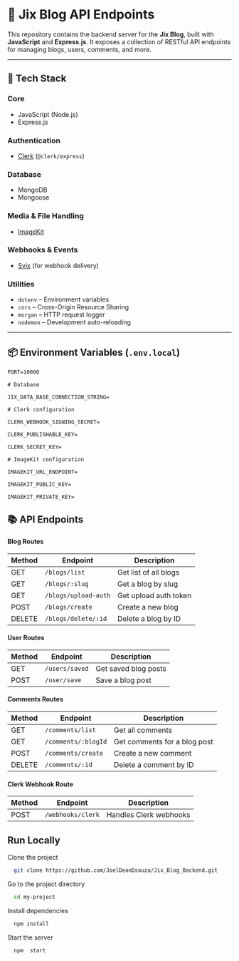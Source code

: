 # 🚀 Jix Blog API Endpoints

This repository contains the backend server for the **Jix Blog**, built with **JavaScript** and **Express.js**. It exposes a collection of RESTful API endpoints for managing blogs, users, comments, and more.

---

## 🧰 Tech Stack

### Core

- JavaScript (Node.js)
- Express.js

### Authentication

- [Clerk](https://clerk.dev) (`@clerk/express`)

### Database

- MongoDB
- Mongoose

### Media & File Handling

- [ImageKit](https://imagekit.io)

### Webhooks & Events

- [Svix](https://www.svix.com) (for webhook delivery)

### Utilities

- `dotenv` – Environment variables
- `cors` – Cross-Origin Resource Sharing
- `morgan` – HTTP request logger
- `nodemon` – Development auto-reloading

---

## 📦 Environment Variables (`.env.local`)

```env
PORT=10000

# Database

JIX_DATA_BASE_CONNECTION_STRING=

# Clerk configuration

CLERK_WEBHOOK_SIGNING_SECRET=

CLERK_PUBLISHABLE_KEY=

CLERK_SECRET_KEY=

# ImageKit configuration

IMAGEKIT_URL_ENDPOINT=

IMAGEKIT_PUBLIC_KEY=

IMAGEKIT_PRIVATE_KEY=
```

## 📚 API Endpoints

#### Blog Routes

| Method | Endpoint             | Description           |
| ------ | -------------------- | --------------------- |
| GET    | `/blogs/list`        | Get list of all blogs |
| GET    | `/blogs/:slug`       | Get a blog by slug    |
| GET    | `/blogs/upload-auth` | Get upload auth token |
| POST   | `/blogs/create`      | Create a new blog     |
| DELETE | `/blogs/delete/:id`  | Delete a blog by ID   |

#### User Routes

| Method | Endpoint       | Description          |
| ------ | -------------- | -------------------- |
| GET    | `/users/saved` | Get saved blog posts |
| POST   | `/user/save`   | Save a blog post     |

#### Comments Routes

| Method | Endpoint            | Description                  |
| ------ | ------------------- | ---------------------------- |
| GET    | `/comments/list`    | Get all comments             |
| GET    | `/comments/:blogId` | Get comments for a blog post |
| POST   | `/comments/create`  | Create a new comment         |
| DELETE | `/comments/:id`     | Delete a comment by ID       |

#### Clerk Webhook Route

| Method | Endpoint          | Description            |
| ------ | ----------------- | ---------------------- |
| POST   | `/webhooks/clerk` | Handles Clerk webhooks |

## Run Locally

Clone the project

```bash
  git clone https://github.com/JoelDeonDsouza/Jix_Blog_Backend.git
```

Go to the project directory

```bash
  cd my-project
```

Install dependencies

```bash
  npm install
```

Start the server

```bash
  npm  start
```
